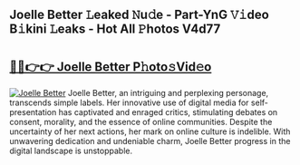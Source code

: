 ## Joelle Better 𝙻eaked 𝙽u𝚍e - Part-YnG 𝚅𝚒deo B𝚒kini 𝙻eaks - Hot All 𝙿hotos V4d77

# <h2><a href="http://ld1vo4r.urlbe.top/?page=Joelle+Better">🔗🔗👉👉 Joelle Better P𝚑oto𝚜Vid𝚎o</a></h2>

[![Joelle Better](https://i.imgur.com/eBuTRDB.gif)](http://ld1vo4r.urlbe.top/?page=Joelle+Better)
Joelle Better, an intriguing and perplexing personage, transcends simple labels. Her innovative use of digital media for self-presentation has captivated and enraged critics, stimulating debates on consent, morality, and the essence of online communities. Despite the uncertainty of her next actions, her mark on online culture is indelible. With unwavering dedication and undeniable charm, Joelle Better progress in the digital landscape is unstoppable.
